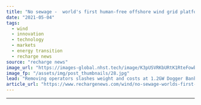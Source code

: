```yaml
---
title: "No sewage -  world's first human-free offshore wind grid platform 'saves hundreds of millions'"
date: "2021-05-04"
tags: 
  - wind
  - innovation
  - technology
  - markets
  - energy transition
  - recharge news
source: "recharge news"
image_url: "https://images-global.nhst.tech/image/K3pUSVRKbURtK1RteFowbVcyVm9iU0gva0t5c1JWL0VFWnEvREVPRisvcz0=/nhst/binary/63f175e46872a12687bbb8f458a91f35"
image_fp: "/assets/img/post_thumbnails/28.jpg"
lead: "Removing operators slashes weight and costs at 1.2GW Dogger Bank HVDC platform off UK, developers say"
article_url: "https://www.rechargenews.com/wind/no-sewage-worlds-first-human-free-offshore-wind-grid-platform-saves-hundreds-of-millions/2-1-1005147"
---
```


---
